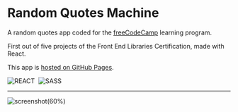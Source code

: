 # Random Quotes Machine

A random quotes app coded for the [freeCodeCamp](https://www.freecodecamp.org) learning program.

First out of five projects of the Front End Libraries Certification, made with React.

This app is [hosted on GitHub Pages](https://marcocosta1618.github.io/stellar-quotes-machine/).

![REACT](https://img.shields.io/badge/REACT-grey.svg?&logo=react&logoColor=blue)&nbsp;
![SASS](https://img.shields.io/badge/SASS-cc6699.svg?&logo=sass&logoColor=white)&nbsp;

---

![screenshot(60%)](https://user-images.githubusercontent.com/78434326/120341145-eda9be80-c2f6-11eb-8c12-c551b91e9461.jpg)
